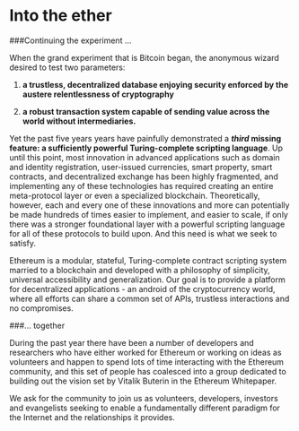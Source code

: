 Into the ether
=======

###Continuing the experiment ...

When the grand experiment that is Bitcoin began, the anonymous wizard desired to test two parameters:

1. **a trustless, decentralized database enjoying security enforced by the austere relentlessness of cryptography**

2. **a robust transaction system capable of sending value across the world without intermediaries.**
 
Yet the past five years years have painfully demonstrated a **_third_ missing feature: a sufficiently powerful Turing-complete scripting language**. Up until this point, most innovation in advanced applications such as domain and identity registration, user-issued currencies, smart property, smart contracts, and decentralized exchange has been highly fragmented, and implementing any of these technologies has required creating an entire meta-protocol layer or even a specialized blockchain. Theoretically, however, each and every one of these innovations and more can potentially be made hundreds of times easier to implement, and easier to scale, if only there was a stronger foundational layer with a powerful scripting language for all of these protocols to build upon. And this need is what we seek to satisfy.

Ethereum is a modular, stateful, Turing-complete contract scripting system married to a blockchain and developed with a philosophy of simplicity, universal accessibility and generalization. Our goal is to provide a platform for decentralized applications - an android of the cryptocurrency world, where all efforts can share a common set of APIs, trustless interactions and no compromises. 

###... together

During the past year there have been a number of developers and researchers who have either worked for Ethereum or working on ideas as volunteers and happen to spend lots of time interacting with the Ethereum community, and this set of people has coalesced into a group dedicated to building out the vision set by Vitalik Buterin in the Ethereum Whitepaper.

We ask for the community to join us as volunteers, developers, investors and evangelists seeking to enable a fundamentally different paradigm for the Internet and the relationships it provides. 

